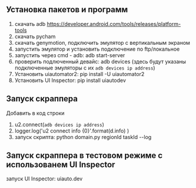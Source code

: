 ## Установка пакетов и программ
1. скачать adb https://developer.android.com/tools/releases/platform-tools
2. скачать pycham
3. скачать genymotion, подключить эмулятор с вертикальным экраном
4. запустить эмулятор и установить подключение по ftp/локальное
5. запустить через cmd - adb: adb start-server
6. проверить подлюченный  девайс: adb devices (здесь будут указаны подключенные эмуляторы с их `adb devices ip address`)
7. Установить uiautomator2:  pip install -U uiautomator2 
8. Установить UI Inspector:  pip install uiautodev


## Запуск скраппера
Добавить в код строки 
1. u2.connect(`adb devices ip address`)
2. logger.log('u2 connect info {0}'.format(d.info) )
3. запуск скрипта: python domain.py regionId taskId --log

## Запуск скраппера в тестовом режиме с использованем UI Inspector
запуск UI Inspector:  uiauto.dev

